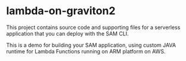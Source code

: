 # lambda-on-graviton2

This project contains source code and supporting files for a serverless application that you can deploy with the SAM CLI. 

This is a demo for building your SAM application, using custom JAVA runtime for Lambda Functions running on ARM platform on AWS.
